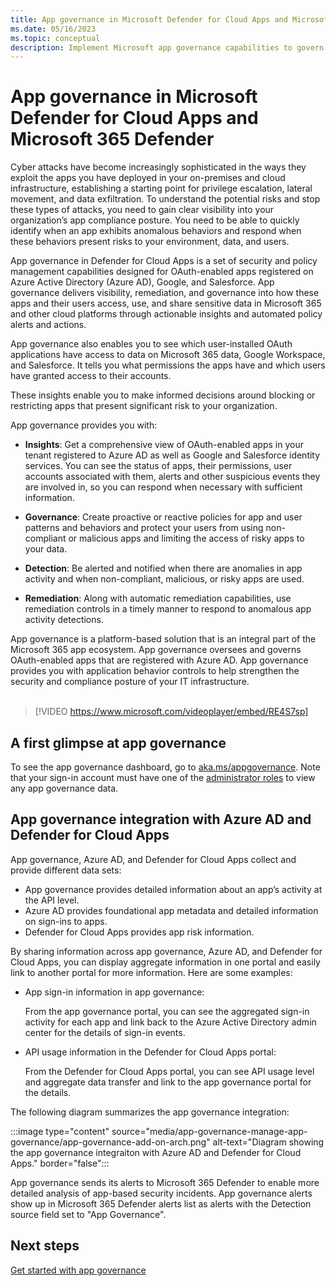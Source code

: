 ```yaml
---
title: App governance in Microsoft Defender for Cloud Apps and Microsoft 365 Defender
ms.date: 05/16/2023
ms.topic: conceptual
description: Implement Microsoft app governance capabilities to govern your apps.
---
```


# App governance in Microsoft Defender for Cloud Apps and Microsoft 365 Defender

Cyber attacks have become increasingly sophisticated in the ways they exploit the apps you have deployed in your on-premises and cloud infrastructure, establishing a starting point for privilege escalation, lateral movement, and data exfiltration. To understand the potential risks and stop these types of attacks, you need to gain clear visibility into your organization’s app compliance posture. You need to be able to quickly identify when an app exhibits anomalous behaviors and respond when these behaviors present risks to your environment, data, and users.

App governance in Defender for Cloud Apps is a set of security and policy management capabilities designed for OAuth-enabled apps registered on Azure Active Directory (Azure AD), Google, and Salesforce. App governance delivers visibility, remediation, and governance into how these apps and their users access, use, and share sensitive data in Microsoft 365 and other cloud platforms through actionable insights and automated policy alerts and actions.

App governance also enables you to see which user-installed OAuth applications have access to data on Microsoft 365 data, Google Workspace, and Salesforce. It tells you what permissions the apps have and which users have granted access to their accounts.

These insights enable you to make informed decisions around blocking or restricting apps that present significant risk to your organization.

App governance provides you with:

- **Insights**: Get a comprehensive view of OAuth-enabled apps in your tenant registered to Azure AD as well as Google and Salesforce identity services. You can see the status of apps, their permissions, user accounts associated with them, alerts and other suspicious events they are involved in, so you can respond when necessary with sufficient information.

- **Governance**: Create proactive or reactive policies for app and user patterns and behaviors and protect your users from using non-compliant or malicious apps and limiting the access of risky apps to your data.

- **Detection**: Be alerted and notified when there are anomalies in app activity and when non-compliant, malicious, or risky apps are used.

- **Remediation**: Along with automatic remediation capabilities, use remediation controls in a timely manner to respond to anomalous app activity detections.

App governance is a platform-based solution that is an integral part of the Microsoft 365 app ecosystem. App governance oversees and governs OAuth-enabled apps that are registered with Azure AD. App governance provides you with application behavior controls to help strengthen the security and compliance posture of your IT infrastructure.<br><br>

> [!VIDEO https://www.microsoft.com/videoplayer/embed/RE4S7sp]

## A first glimpse at app governance

To see the app governance dashboard, go to [aka.ms/appgovernance](https://aka.ms/appgovernance). Note that your sign-in account must have one of the [administrator roles](app-governance-get-started.md#roles) to view any app governance data.

## App governance integration with Azure AD and Defender for Cloud Apps

App governance, Azure AD, and Defender for Cloud Apps collect and provide different data sets:

- App governance provides detailed information about an app’s activity at the API level.
- Azure AD provides foundational app metadata and detailed information on sign-ins to apps.
- Defender for Cloud Apps provides app risk information.

By sharing information across app governance, Azure AD, and Defender for Cloud Apps, you can display aggregate information in one portal and easily link to another portal for more information. Here are some examples:

- App sign-in information in app governance:

  From the app governance portal, you can see the aggregated sign-in activity for each app and link back to the Azure Active Directory admin center for the details of sign-in events.

- API usage information in the Defender for Cloud Apps portal:

  From the Defender for Cloud Apps portal, you can see API usage level and aggregate data transfer and link to the app governance portal for the details.

The following diagram summarizes the app governance integration:

:::image type="content" source="media/app-governance-manage-app-governance/app-governance-add-on-arch.png" alt-text="Diagram showing the app governance integraiton with Azure AD and Defender for Cloud Apps." border="false":::

App governance sends its alerts to Microsoft 365 Defender to enable more detailed analysis of app-based security incidents. App governance alerts show up in Microsoft 365 Defender alerts list as alerts with the Detection source field set to "App Governance".

## Next steps

[Get started with app governance](app-governance-get-started.md)
